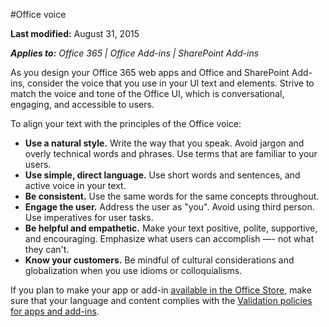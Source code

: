 #Office voice

**Last modified:** August 31, 2015

***Applies to:** Office 365 | Office Add-ins | SharePoint Add-ins*

As you design your Office 365 web apps and Office and SharePoint Add-ins, consider the voice that you use in your UI text and elements. Strive to match the voice and tone of the Office UI, which is conversational, engaging, and accessible to users. 

To align your text with the principles of the Office voice:

- **Use a natural style.** Write the way that you speak. Avoid jargon and overly technical words and phrases. Use terms that are familiar to your users.
- **Use simple, direct language.** Use short words and sentences, and active voice in your text. 
- **Be consistent.** Use the same words for the same concepts throughout.
- **Engage the user.** Address the user as "you". Avoid using third person. Use imperatives for user tasks.
- **Be helpful and empathetic.** Make your text positive, polite, supportive, and encouraging. Emphasize what users can accomplish ―- not what they can't.
- **Know your customers.** Be mindful of cultural considerations and globalization when you use idioms or colloquialisms.

If you plan to make your app or add-in [available in the Office Store](https://msdn.microsoft.com/EN-US/library/dn708487.aspx), make sure that your language and content complies with the [Validation policies for apps and add-ins](https://msdn.microsoft.com/EN-US/library/office/jj220035.aspx).
